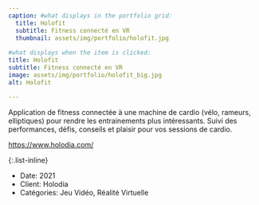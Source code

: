 ```yaml
---
caption: #what displays in the portfolio grid:
  title: Holofit
  subtitle: Fitness connecté en VR
  thumbnail: assets/img/portfolio/holofit.jpg
  
#what displays when the item is clicked:
title: Holofit
subtitle: Fitness connecté en VR
image: assets/img/portfolio/holofit_big.jpg
alt: Holofit

---
```

Application de fitness connectée à une machine de cardio (vélo, rameurs, elliptiques) pour rendre les entrainements plus intéressants.
Suivi des performances, défis, conseils et plaisir pour vos sessions de cardio.

<a href="https://www.holodia.com/">https://www.holodia.com/</a>

{:.list-inline} 
- Date: 2021
- Client: Holodia
- Catégories: Jeu Vidéo, Réalité Virtuelle